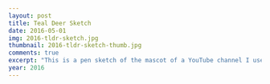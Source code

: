 ```yaml
---
layout: post
title: Teal Deer Sketch
date: 2016-05-01
img: 2016-tldr-sketch.jpg
thumbnail: 2016-tldr-sketch-thumb.jpg
comments: true
excerpt: "This is a pen sketch of the mascot of a YouTube channel I used to watch in 2016. His mascot is a teal deer, which is a play on the acronym TL;DR, meaning Too Long, Didn't Read, because his channel was focused on reading and analyzing news and research articles that were used incorrectly as sources."
year: 2016
---
```

